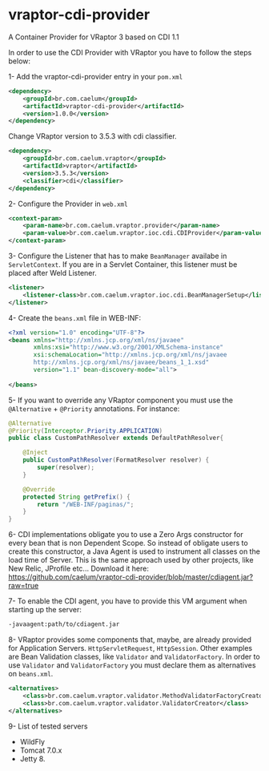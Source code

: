 vraptor-cdi-provider
====================

A Container Provider for VRaptor 3 based on CDI 1.1

In order to use the CDI Provider with VRaptor you have to follow the steps below:

1- Add the vraptor-cdi-provider entry in your `pom.xml`
```xml
<dependency>
	<groupId>br.com.caelum</groupId>
	<artifactId>vraptor-cdi-provider</artifactId>
	<version>1.0.0</version>
</dependency>
```

Change VRaptor version to 3.5.3 with cdi classifier.
```xml
<dependency>
	<groupId>br.com.caelum.vraptor</groupId>
	<artifactId>vraptor</artifactId>
	<version>3.5.3</version>
	<classifier>cdi</classifier>
</dependency>
```

2- Configure the Provider in `web.xml`
```xml
<context-param>
	<param-name>br.com.caelum.vraptor.provider</param-name>
	<param-value>br.com.caelum.vraptor.ioc.cdi.CDIProvider</param-value>
</context-param>
```

3- Configure the Listener that has to make `BeanManager` availabe in `ServletContext`. If you are in a Servlet Container, this listener must be placed
   after Weld Listener.
```xml
<listener>
	<listener-class>br.com.caelum.vraptor.ioc.cdi.BeanManagerSetup</listener-class>
</listener>
```

4- Create the `beans.xml` file in WEB-INF:
```xml
<?xml version="1.0" encoding="UTF-8"?>
<beans xmlns="http://xmlns.jcp.org/xml/ns/javaee"
       xmlns:xsi="http://www.w3.org/2001/XMLSchema-instance"
       xsi:schemaLocation="http://xmlns.jcp.org/xml/ns/javaee
       http://xmlns.jcp.org/xml/ns/javaee/beans_1_1.xsd"
       version="1.1" bean-discovery-mode="all">
            
</beans>
```

5- If you want to override any VRaptor component you must use the `@Alternative` + `@Priority` annotations. For instance:
```java
@Alternative
@Priority(Interceptor.Priority.APPLICATION)
public class CustomPathResolver extends DefaultPathResolver{

	@Inject
	public CustomPathResolver(FormatResolver resolver) {
		super(resolver);
	}

	@Override
	protected String getPrefix() {
		return "/WEB-INF/paginas/";
	}
}
```

6- CDI implementations obligate you to use a Zero Args constructor for every bean that is non Dependent Scope. So instead
    of obligate users to create this constructor, a Java Agent is used to instrument all classes on the load time of 
    Server. This is the same approach used by other projects, like New Relic, JProfile etc...
    Download it here: https://github.com/caelum/vraptor-cdi-provider/blob/master/cdiagent.jar?raw=true
    
7- To enable the CDI agent, you have to provide this VM argument when starting up the server:
```sh
-javaagent:path/to/cdiagent.jar
```

8- VRaptor provides some components that, maybe, are already provided for Application Servers. `HttpServletRequest`, 
    `HttpSession`. Other examples are Bean Validation classes, like `Validator` and `ValidatorFactory`. In order to use `Validator`
    and `ValidatorFactory` you must declare them as alternatives on `beans.xml`.
```xml
<alternatives>
	<class>br.com.caelum.vraptor.validator.MethodValidatorFactoryCreator</class>
	<class>br.com.caelum.vraptor.validator.ValidatorCreator</class>
</alternatives>
```

9- List of tested servers

- WildFly
- Tomcat 7.0.x
- Jetty 8.
